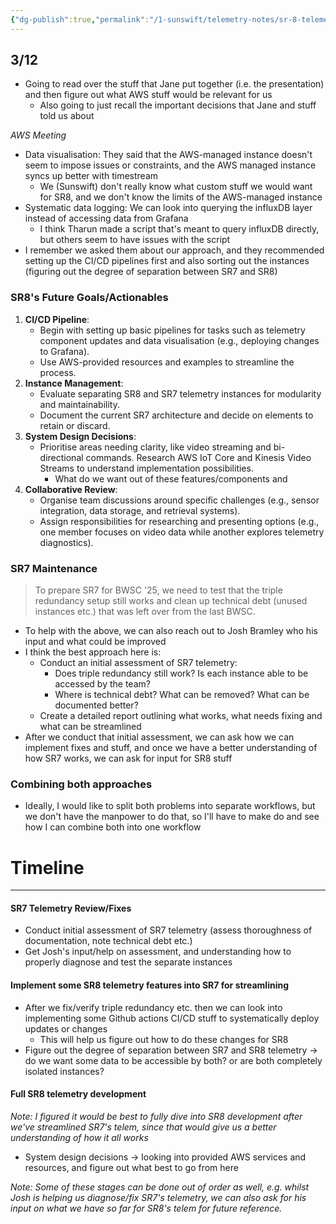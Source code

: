 ```yaml
---
{"dg-publish":true,"permalink":"/1-sunswift/telemetry-notes/sr-8-telemetry/personal-notes/","created":"2024-12-08T10:42:56.081+11:00","updated":"2024-12-15T22:49:57.684+11:00"}
---
```


## 3/12
- Going to read over the stuff that Jane put together (i.e. the presentation) and then figure out what AWS stuff would be relevant for us
	- Also going to just recall the important decisions that Jane and stuff told us about

*AWS Meeting*
- Data visualisation: They said that the AWS-managed instance doesn't seem to impose issues or constraints, and the AWS managed instance syncs up better with timestream
	- We (Sunswift) don't really know what custom stuff we would want for SR8, and we don't know the limits of the AWS-managed instance
- Systematic data logging: We can look into querying the influxDB layer instead of accessing data from Grafana 
	- I think Tharun made a script that's meant to query influxDB directly, but others seem to have issues with the script
- I remember we asked them about our approach, and they recommended setting up the CI/CD pipelines first and also sorting out the instances (figuring out the degree of separation between SR7 and SR8)

### SR8's Future Goals/Actionables
1. **CI/CD Pipeline**:
	- Begin with setting up basic pipelines for tasks such as telemetry component updates and data visualisation (e.g., deploying changes to Grafana).
	- Use AWS-provided resources and examples to streamline the process.
2. **Instance Management**:
	- Evaluate separating SR8 and SR7 telemetry instances for modularity and maintainability.
	- Document the current SR7 architecture and decide on elements to retain or discard.
3. **System Design Decisions**:
	- Prioritise areas needing clarity, like video streaming and bi-directional commands. Research AWS IoT Core and Kinesis Video Streams to understand implementation possibilities.
		- What do we want out of these features/components and 
4. **Collaborative Review**:
	- Organise team discussions around specific challenges (e.g., sensor integration, data storage, and retrieval systems).
	- Assign responsibilities for researching and presenting options (e.g., one member focuses on video data while another explores telemetry diagnostics).

### SR7 Maintenance
> To prepare SR7 for BWSC '25, we need to test that the triple redundancy setup still works and clean up technical debt (unused instances etc.) that was left over from the last BWSC.
- To help with the above, we can also reach out to Josh Bramley who his input and what could be improved 
- I think the best approach here is:
	- Conduct an initial assessment of SR7 telemetry:
		- Does triple redundancy still work? Is each instance able to be accessed by the team?
		- Where is technical debt? What can be removed? What can be documented better?
	- Create a detailed report outlining what works, what needs fixing and what can be streamlined
- After we conduct that initial assessment, we can ask how we can implement fixes and stuff, and once we have a better understanding of how SR7 works, we can ask for input for SR8 stuff

### Combining both approaches
- Ideally, I would like to split both problems into separate workflows, but we don't have the manpower to do that, so I'll have to make do and see how I can combine both into one workflow

# Timeline
---
#### SR7 Telemetry Review/Fixes
- Conduct initial assessment of SR7 telemetry (assess thoroughness of documentation, note technical debt etc.)
- Get Josh's input/help on assessment, and understanding how to properly diagnose and test the separate instances

#### Implement some SR8 telemetry features into SR7 for streamlining
- After we fix/verify triple redundancy etc. then we can look into implementing some Github actions CI/CD stuff to systematically deploy updates or changes
	- This will help us figure out how to do these changes for SR8
- Figure out the degree of separation between SR7 and SR8 telemetry -> do we want some data to be accessible by both? or are both completely isolated instances?

#### Full SR8 telemetry development
*Note: I figured it would be best to fully dive into SR8 development after we've streamlined SR7's telem, since that would give us a better understanding of how it all works*
- System design decisions -> looking into provided AWS services and resources, and figure out what best to go from here

*Note: Some of these stages can be done out of order as well, e.g. whilst Josh is helping us diagnose/fix SR7's telemetry, we can also ask for his input on what we have so far for SR8's telem for future reference.*
